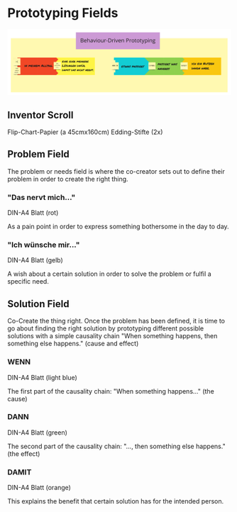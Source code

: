 # Prototyping Fields

![](inventor-scroll-2.jpg)


## Inventor Scroll

Flip-Chart-Papier (a 45cmx160cm)
Edding-Stifte (2x)

## Problem Field

The problem or needs field is where the co-creator sets out to define their problem in order to create the right thing.

### "Das nervt mich..."
DIN-A4 Blatt (rot)

As a pain point in order to express something bothersome in the day to day.


### "Ich wünsche mir..."
DIN-A4 Blatt (gelb)

A wish about a certain solution in order to solve the problem or fulfil a specific need.


## Solution Field

Co-Create the thing right. Once the problem has been defined, it is time to go about finding the right solution by prototyping different possible solutions with a simple causality chain "When something happens, then something else happens." (cause and effect)

### WENN
DIN-A4 Blatt (light blue)

The first part of the causality chain: "When something happens..." (the cause)


### DANN
DIN-A4 Blatt (green)

The second part of the causality chain: "..., then something else happens." (the effect)

### DAMIT
DIN-A4 Blatt (orange)

This explains the benefit that certain solution has for the intended person.


